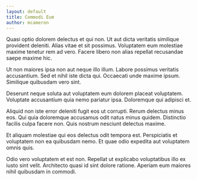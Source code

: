 ```yaml
---
layout: default
title: Commodi Eum
author: mcameron
---
```


Quasi optio dolorem delectus et qui non. Ut aut dicta veritatis similique provident deleniti. Alias vitae et sit possimus. Voluptatem eum molestiae maxime tenetur rem ad vero. Facere libero non alias repellat recusandae saepe maxime hic.

Ut non maiores ipsa non aut neque illo illum. Labore possimus veritatis accusantium. Sed et nihil iste dicta qui. Occaecati unde maxime ipsum. Similique quibusdam vero sint.

Deserunt neque soluta aut voluptatem eum dolorem placeat voluptatem. Voluptate accusantium quia nemo pariatur ipsa. Doloremque qui adipisci et.

Aliquid non iste error deleniti fugit eos ut corrupti. Rerum delectus minus eos. Qui quia doloremque accusamus odit natus minus quidem. Distinctio facilis culpa facere non. Quis nostrum nesciunt delectus maxime.

Et aliquam molestiae qui eos delectus odit tempora est. Perspiciatis et voluptatem non ea quibusdam nemo. Et quae odio expedita aut voluptatem omnis quis.

Odio vero voluptatem et est non. Repellat ut explicabo voluptatibus illo ex iusto sint velit. Architecto quasi id sint dolore ratione. Aperiam eum maiores nihil quibusdam in commodi.

